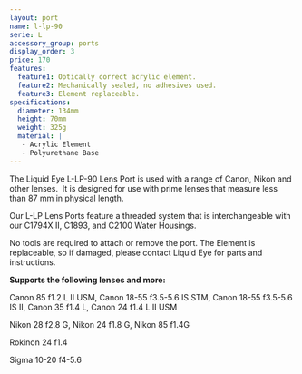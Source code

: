 ```yaml
---
layout: port
name: l-lp-90
serie: L
accessory_group: ports
display_order: 3
price: 170
features:
  feature1: Optically correct acrylic element.
  feature2: Mechanically sealed, no adhesives used.
  feature3: Element replaceable.
specifications:
  diameter: 134mm
  height: 70mm
  weight: 325g
  material: |
   - Acrylic Element
   - Polyurethane Base
---
```

The Liquid Eye L-LP-90 Lens Port is used with a range of Canon, Nikon and other lenses.  It is designed for use with prime lenses that measure less than 87 mm in physical length.

Our L-LP Lens Ports feature a threaded system that is interchangeable with our C1794X II, C1893, and C2100 Water Housings.  

No tools are required to attach or remove the port. The Element is replaceable, so if damaged, please contact Liquid Eye for parts and instructions.

**Supports the following lenses and more:**

Canon	85 f1.2 L II USM, Canon	18-55 f3.5-5.6 IS STM, Canon 18-55 f3.5-5.6 IS II, Canon 35 f1.4 L, Canon	24 f1.4 L II USM

Nikon	28 f2.8 G, Nikon	24 f1.8 G, Nikon 85 f1.4G

Rokinon  24  f1.4

Sigma 10-20 f4-5.6

